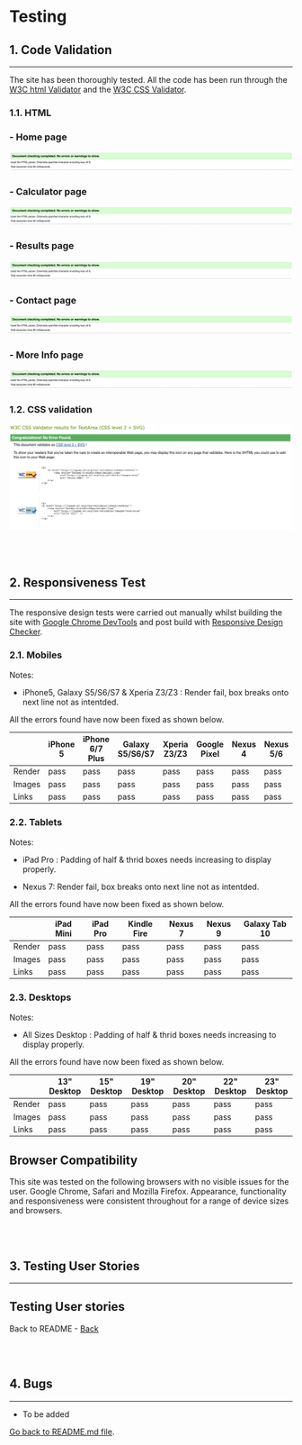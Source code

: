 # Testing
 
 
 
## 1. Code Validation
---
The site has been thoroughly tested. All the code has been run through the [W3C html Validator](https://validator.w3.org/) and the [W3C CSS Validator](https://jigsaw.w3.org/css-validator/).
 
### 1.1. HTML ###
 
### - Home page
 
![W3C html Validator test result](./readme-docs/html-testing-success.png)

### - Calculator page
 
![W3C html Validator test result](./readme-docs/html-testing-success.png)
 
### - Results page
 
![W3C html Validator test result](./readme-docs/html-testing-success.png)
 
### - Contact page
 
![W3C html Validator test result](./readme-docs/html-testing-success.png)

### - More Info page
 
![W3C html Validator test result](./readme-docs/html-testing-success.png)
 
### 1.2. CSS validation ###
 
![W3C html Validator test result](./readme-docs/CSS-testing-success.png)
 
<br /><br />
 
## 2. Responsiveness Test
---
 
The responsive design tests were carried out manually whilst building the site with [Google Chrome DevTools](https://developer.chrome.com/docs/devtools/) and post build with [Responsive Design Checker](https://www.responsivedesignchecker.com/).
 
### 2.1. Mobiles ###
Notes:
- iPhone5, Galaxy S5/S6/S7 & Xperia Z3/Z3 :   Render fail, box breaks onto next line not as intentded.

 
All the errors found have now been fixed as shown below.         
 
|        | iPhone 5 | iPhone 6/7 Plus | Galaxy S5/S6/S7 | Xperia Z3/Z3 | Google Pixel | Nexus 4 | Nexus 5/6 |
|--------|----------|-----------------|-----------------|--------------|--------------|---------|-----------|
| Render |  pass    |  pass           |  pass           |  pass        |  pass        |  pass   |  pass     |
| Images |  pass    |  pass           |  pass           |  pass        |  pass        |  pass   |  pass     |
| Links  |  pass    |  pass           |  pass           |  pass        |  pass        |  pass   |  pass     |
      
### 2.2. Tablets ###
Notes:
- iPad Pro :   Padding of half & thrid boxes needs increasing to display properly.
                                   
- Nexus 7:   Render fail, box breaks onto next line not as intentded.
 
All the errors found have now been fixed as shown below.    
 
|        | iPad Mini | iPad Pro | Kindle Fire | Nexus 7 | Nexus 9 | Galaxy Tab 10 |
|--------|-----------|----------|-------------|---------|---------|---------------|
| Render |  pass     |  pass    |  pass       |  pass   |  pass   |  pass         |
| Images |  pass     |  pass    |  pass       |  pass   |  pass   |  pass         |
| Links  |  pass     |  pass    |  pass       |  pass   |  pass   |  pass         |
 
### 2.3. Desktops ###
Notes:
- All Sizes Desktop :   Padding of half & thrid boxes needs increasing to display properly.
 
All the errors found have now been fixed as shown below.
 
|        | 13" Desktop | 15" Desktop | 19" Desktop | 20" Desktop | 22" Desktop | 23" Desktop |
|--------|-------------|-------------|-------------|-------------|-------------|-------------|
| Render |  pass       |  pass       |  pass       |  pass       |  pass       |  pass       |
| Images |  pass       |  pass       |  pass       |  pass       |  pass       |  pass       |
| Links  |  pass       |  pass       |  pass       |  pass       |  pass       |  pass       |
 
 
## Browser Compatibility
This site was tested on the following browsers with no visible issues for the user. Google Chrome, Safari and Mozilla Firefox. Appearance, functionality and responsiveness were consistent throughout for a range of device sizes and browsers.

 
<br /><br />
 
## 3. Testing User Stories
---
 
## Testing User stories

 

 
 
Back to README - [Back](README.md)
 
 
 
 
<br /><br />
 
## 4. Bugs
---
 
-   To be added


[Go back to README.md file](README.md).
 
